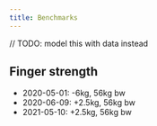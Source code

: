 ```yaml
---
title: Benchmarks
---
```


// TODO: model this with data instead

## Finger strength

- 2020-05-01: -6kg, 56kg bw
- 2020-06-09: +2.5kg, 56kg bw
- 2021-05-10: +2.5kg, 56kg bw
